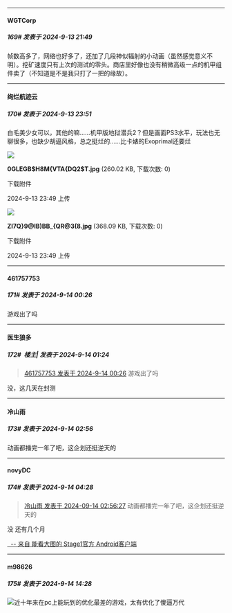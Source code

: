 ﻿
*****

####  WGTCorp  
##### 169#       发表于 2024-9-13 21:49

帧数高多了，网络也好多了，还加了几段神似辐射的小动画（虽然感觉意义不明）。挖矿速度只有上次的测试的零头。商店里好像也没有稍微高级一点的机甲组件卖了（不知道是不是我只打了一把的缘故）。


*****

####  绚烂航迹云  
##### 170#       发表于 2024-9-13 23:51

白毛美少女可以，其他的嘛……机甲版地狱潜兵2？但是画面PS3水平，玩法也无聊很多，也缺少胡逼风格，总之挺烂的……比卡婊的Exoprimal还要烂

<img src="https://img.saraba1st.com/forum/202409/13/234937tayyecrty5zwzr7n.jpg" referrerpolicy="no-referrer">

<strong>0GLEGB$H8M{VTA{DQ2$T.jpg</strong> (260.02 KB, 下载次数: 0)

下载附件

2024-9-13 23:49 上传

<img src="https://img.saraba1st.com/forum/202409/13/234937uthzxxc9b9shza78.jpg" referrerpolicy="no-referrer">

<strong>ZI7Q}9@IB)BB_{QR@3(8.jpg</strong> (368.09 KB, 下载次数: 0)

下载附件

2024-9-13 23:49 上传


*****

####  461757753  
##### 171#       发表于 2024-9-14 00:26

游戏出了吗


*****

####  医生狼多  
##### 172#         楼主| 发表于 2024-9-14 01:24

<blockquote><a href="httphttps://bbs.saraba1st.com/2b/forum.php?mod=redirect&amp;goto=findpost&amp;pid=66199716&amp;ptid=2092343" target="_blank">461757753 发表于 2024-9-14 00:26</a>
游戏出了吗</blockquote>
没，这几天在封测


*****

####  冷山雨  
##### 173#       发表于 2024-9-14 02:56

动画都播完一年了吧，这企划还挺逆天的


*****

####  novyDC  
##### 174#       发表于 2024-9-14 04:28

<blockquote><a href="httphttps://bbs.saraba1st.com/2b/forum.php?mod=redirect&amp;goto=findpost&amp;pid=66200150&amp;ptid=2092343" target="_blank">冷山雨 发表于 2024-09-14 02:56:27</a>
动画都播完一年了吧，这企划还挺逆天的</blockquote>没 还有几个月

[  -- 来自 能看大图的 Stage1官方 Android客户端](https://www.coolapk.com/apk/140634)


*****

####  m98626  
##### 175#       发表于 2024-9-14 14:28

<img src="https://static.saraba1st.com/image/smiley/face2017/067.png" referrerpolicy="no-referrer">近十年来在pc上能玩到的优化最差的游戏，太有优化了傻逼万代

